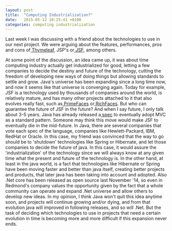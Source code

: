 ```yaml
---
layout: post
title:  "Computing Industrialization?"
date:   2015-05-12 10:25:41 +0100
categories: computing industrialization
---
```

Last week I was discussing with a friend about the technologies to use in our next project. We were arguing about the features, performances, pros and cons of<a href="http://www.thymeleaf.org/features.html"> Thymeleaf</a>, JSP's or<a href="http://en.wikipedia.org/wiki/JavaServer_Faces"> JSF</a>, among others.

At some point of the discussion, an idea came up, it was about time computing industry actually get industrialized for good, letting a few companies to decide the destiny and future of the technology, cutting the freedom of developing new ways of doing things but allowing standards to settle and grow.
Java's universe has been expanding since a long time now, and now it seems like that universe is converging again.
Today for example, JSF is a technology used by thousands of companies around the world, is relatively mature, and has many other projects attached to it that also evolves really fast, such as<a href="http://primefaces.org/"> PrimeFaces</a> or<a href="http://richfaces.jboss.org/"> RichFaces</a>. But who can guarantee the future of JSF in the future? And when I say future, I only talk about 3-5 years. Java has already released a<a href="https://jcp.org/en/jsr/detail?id=371"> spec</a> to eventually adopt MVC as a standard pattern. Someone may think this move would make JSF to eventually die in the mid-future.
In Java, there are several companies that vote each spec of the language, companies like Hewlett-Packard, IBM, RedHat or Oracle. In this case, my friend was convinced that the way to go should be to 'shutdown' technologies like Spring or Hibernate, and let those companies to decide the future of java. In this case, it would assure the 'industrialization' of the technology since we will always know at any given time what the present and future of the technology is.
In the other hand, at least in the java world, is a fact that technologies like Hibernate or Spring have been moving faster and better than java itself, creating better projects and products, that later java has been taking into account and adopted.
Also .Net core has been released as open source last November '14, so even in Redmond's company values the opportunity given by the fact that a whole community can operate and expand .Net universe and allow others to develop new ideas.
In my opinion, I think Java won't quit this idea anytime soon, and projects will continue growing and/or dying, and from that evolution java will improved in following releases, and so will .Net. But the task of deciding which technologies to use in projects that need a certain evolution in time is becoming more and more difficult if this expansion never ends.